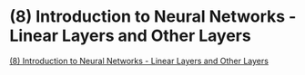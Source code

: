 # (8) Introduction to Neural Networks - Linear Layers and Other Layers
[(8) Introduction to Neural Networks - Linear Layers and Other Layers](https://aiwithcloud.com/2022/09/15/8_introduction_to_neural_networks___linear_layers_and_other_layers/)